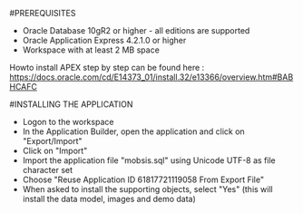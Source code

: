 #PREREQUISITES
- Oracle Database 10gR2 or higher - all editions are supported
- Oracle Application Express 4.2.1.0 or higher
- Workspace with at least 2 MB space

Howto install APEX step by step can be found here :
https://docs.oracle.com/cd/E14373_01/install.32/e13366/overview.htm#BABHCAFC

#INSTALLING THE APPLICATION
- Logon to the workspace
- In the Application Builder, open the application and click on "Export/Import"
- Click on "Import"
- Import the application file "mobsis.sql" using Unicode UTF-8 as file character set
- Choose "Reuse Application ID  61817721119058 From Export File"
- When asked to install the supporting objects, select "Yes" (this will install the data model, images and demo data)


